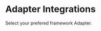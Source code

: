 # Adapter Integrations

Select your prefered framework Adapter.

<Integration v-for="pkg in integrations" v-bind="pkg" />

<script setup lang="ts">
import { useIntegrations } from '@/theme/composables/useIntegrations'
const integrations = useIntegrations()
</script>
